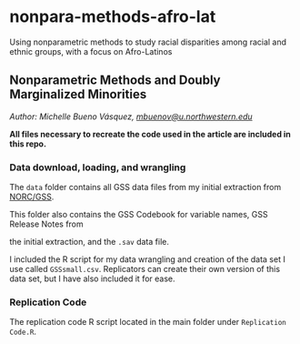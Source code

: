 # nonpara-methods-afro-lat
Using nonparametric methods to study racial disparities among racial and ethnic groups, with a focus on Afro-Latinos

## Nonparametric Methods and Doubly Marginalized Minorities
*Author: Michelle Bueno Vásquez, mbuenov@u.northwestern.edu*

**All files necessary to recreate the code used in the article are included in this repo.**

### Data download, loading, and wrangling

The `data` folder contains all GSS data files from my initial extraction from [NORC/GSS](https://gss.norc.org/get-the-data). 

This folder also contains the GSS Codebook for variable names, GSS Release Notes from 

the initial extraction, and the `.sav` data file.

I included the R script for my data wrangling and creation of the data set I use called `GSSsmall.csv`. Replicators can create their own version of this data set, but I have also included it for ease.

### Replication Code

The replication code R script located in the main folder under `Replication Code.R`.
